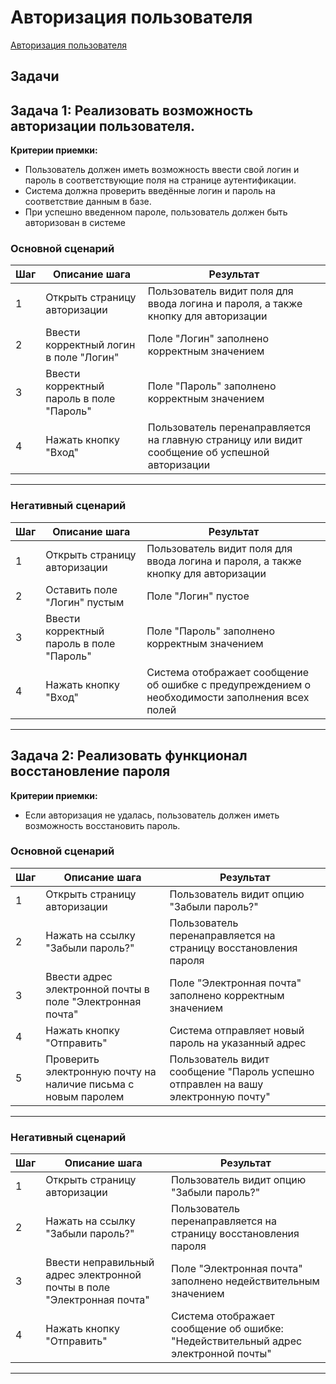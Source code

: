 # Авторизация пользователя

[Авторизация пользователя](../requirements.md#_22)

## Задачи

## Задача 1: Реализовать возможность авторизации пользователя. 


**Критерии приемки:**

  - Пользователь должен иметь возможность ввести свой логин и пароль в соответствующие поля на странице аутентификации.
  - Система должна проверить введённые логин и пароль на соответствие данным в базе.
  - При успешно введенном пароле, пользователь должен быть авторизован в системе

### Основной сценарий

|**Шаг**|**Описание шага**|**Результат**|
|-------|---------------------------------------------------------------|----------------------------------------------------|
|1|Открыть страницу авторизации|Пользователь видит поля для ввода логина и пароля, а также кнопку для авторизации|
|2|Ввести корректный логин в поле "Логин"|Поле "Логин" заполнено корректным значением|
|3|Ввести корректный пароль в поле "Пароль"|Поле "Пароль" заполнено корректным значением|
|4|Нажать кнопку "Вход"|Пользователь перенаправляется на главную страницу или видит сообщение об успешной авторизации|
-----


### Негативный сценарий

|**Шаг**|**Описание шага**|**Результат**|
|-------|---------------------------------------------------------------|----------------------------------------------------|
|1|Открыть страницу авторизации|Пользователь видит поля для ввода логина и пароля, а также кнопку для авторизации|
|2|Оставить поле "Логин" пустым|Поле "Логин" пустое|
|3|Ввести корректный пароль в поле "Пароль"|Поле "Пароль" заполнено корректным значением|
|4|Нажать кнопку "Вход"|Система отображает сообщение об ошибке с предупреждением о необходимости заполнения всех полей|

-----

## Задача 2: Реализовать функционал  восстановление пароля

**Критерии приемки:**

   - Если авторизация не удалась, пользователь должен иметь возможность восстановить пароль.

### Основной сценарий

|**Шаг**|**Описание шага**|**Результат**|
|-------|---------------------------------------------------------------|----------------------------------------------------|
|1|Открыть страницу авторизации|Пользователь видит опцию "Забыли пароль?"|
|2|Нажать на ссылку "Забыли пароль?"|Пользователь перенаправляется на страницу восстановления пароля|
|3|Ввести адрес электронной почты в поле "Электронная почта"|Поле "Электронная почта" заполнено корректным значением|
|4|Нажать кнопку "Отправить"|Система отправляет новый пароль на указанный адрес|
|5|Проверить электронную почту на наличие письма с новым паролем|Пользователь видит сообщение "Пароль успешно отправлен на вашу электронную почту"|

-----

### Негативный сценарий

|**Шаг**|**Описание шага**|**Результат**|
|-------|---------------------------------------------------------------|----------------------------------------------------|
|1|Открыть страницу авторизации|Пользователь видит опцию "Забыли пароль?"|
|2|Нажать на ссылку "Забыли пароль?"|Пользователь перенаправляется на страницу восстановления пароля|
|3|Ввести неправильный адрес электронной почты в поле "Электронная почта"|Поле "Электронная почта" заполнено недействительным значением|
|4|Нажать кнопку "Отправить"|Система отображает сообщение об ошибке: "Недействительный адрес электронной почты"|

-----